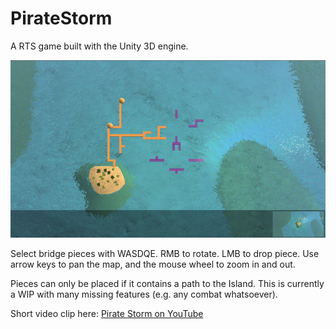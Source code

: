 # PirateStorm
A RTS game built with the Unity 3D engine.

![screencap](https://raw.githubusercontent.com/tomhettinger/PirateStorm/master/piratestorm_screencap.png)

Select bridge pieces with WASDQE.  RMB to rotate. LMB to drop piece.   Use arrow keys to pan the map, and the mouse wheel to zoom in and out.  

Pieces can only be placed if it contains a path to the Island.  This is currently a WIP with many missing features (e.g. any combat whatsoever).

Short video clip here: <a href=https://youtu.be/_ufCsuphoM4>Pirate Storm on YouTube</a>
